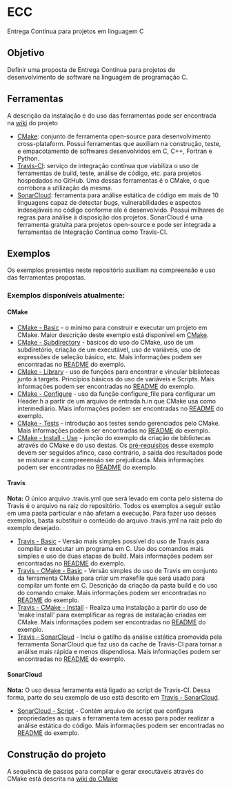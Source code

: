 # ECC
Entrega Contínua para projetos em linguagem C

## Objetivo
Definir uma proposta de Entrega Contínua para projetos de desenvolvimento de software na linguagem de programação C.

## Ferramentas
A descrição da instalação e do uso das ferramentas pode ser encontrada na [wiki](https://github.com/kyriosdata/ecc/wiki) do projeto
- [CMake](https://github.com/kyriosdata/ecc/wiki/CMake): conjunto de ferramenta open-source para desenvolvimento cross-plataform. Possui ferramentas que auxiliam na construção, teste, e empacotamento de softwares desenvolvidos em C, C++, Fortran e Python.
- [Travis-CI](https://github.com/kyriosdata/ecc/wiki/Travis-CI): serviço de integração contínua que viabiliza o uso de ferramentas de build, teste, análise de código, etc. para projetos hospedados no GitHub. Uma dessas ferramentas é o CMake, o que corrobora a utilização da mesma.
- [SonarCloud](https://github.com/kyriosdata/ecc/wiki/SonarCloud): ferramenta para análise estática de código em mais de 10 linguagens capaz de detectar bugs, vulnerabilidades e aspectos indesejáveis no código conforme ele é desenvolvido. Possui milhares de regras para análise à disposição dos projetos. SonarCloud é uma ferramenta gratuita para projetos open-source e pode ser integrada a ferramentas de Integração Contínua como Travis-CI.

## Exemplos
Os exemplos presentes neste repositório auxiliam na compreensão e uso das ferramentas propostas. 

### Exemplos disponíveis atualmente:
#### CMake
- [CMake - Basic](https://github.com/kyriosdata/ecc/tree/master/Exemplos/CMake/CMake-Basic) - o mínimo para construir e executar um projeto em CMake. Maior descrição deste exemplo está disponível em [CMake](https://github.com/kyriosdata/ecc/wiki/CMake).
- [CMake - Subdirectory](https://github.com/kyriosdata/ecc/tree/master/Exemplos/CMake/CMake-Subdirectory) - básicos do uso do CMake, uso de um subdiretório, criação de um executável, uso de variáveis, uso de expressões de seleção básico, etc. Mais informações podem ser encontradas no [README](https://github.com/kyriosdata/ecc/tree/master/Exemplos/CMake/CMake-Subdirectory#sobre-o-exemplo) do exemplo.  
- [CMake - Library](https://github.com/kyriosdata/ecc/tree/master/Exemplos/CMake/CMake-Library) - uso de funções para encontrar e 
vincular bibliotecas junto à targets. Princípios básicos do uso de variáveis e Scripts. Mais informações podem ser encontradas no [README](https://github.com/kyriosdata/ecc/blob/master/Exemplos/CMake/CMake-Library/README.md#sobre-o-exemplo) do exemplo.
- [CMake - Configure](https://github.com/kyriosdata/ecc/tree/master/Exemplos/CMake/CMake-Configure) - uso da função configure_file para configurar um Header.h a partir de um arquivo de entrada.h.in que CMake usa como intermediário. Mais informações podem ser encontradas no [README](https://github.com/kyriosdata/ecc/blob/master/Exemplos/CMake/CMake-Configure/README.md#sobre-o-exemplo) do exemplo.
- [CMake - Tests](https://github.com/kyriosdata/ecc/tree/master/Exemplos/CMake/CMake-Tests) - introdução aos testes sendo gerenciados pelo CMake. Mais informações podem ser encontradas no [README](https://github.com/kyriosdata/ecc/tree/master/Exemplos/CMake/CMake-Tests#sobre-o-exemplo) do exemplo.
- [CMake - Install - Use](https://github.com/kyriosdata/ecc/tree/master/Exemplos/CMake/CMake-Install-Use) - junção do exemplo da criação de bibliotecas através do CMake e do uso destas. Os [pré-requisitos](https://github.com/kyriosdata/ecc/tree/master/Exemplos/CMake/CMake-Install-Use#pr%C3%A9-requisitos) desse exemplo devem ser seguidos afinco, caso contrário, a saída dos resultados pode se misturar e a compreeensão ser prejudicada. Mais informações podem ser encontradas no [README](https://github.com/kyriosdata/ecc/tree/master/Exemplos/CMake/CMake-Install-Use#sobre-o-exemplo) do exemplo.
#### Travis
**Nota:** 
O único arquivo .travis.yml que será levado em conta pelo sistema do Travis é o arquivo na raiz do repositório. Todos os exemplos a seguir estão em uma pasta particular e não afetam a execução. Para fazer uso desses exemplos, basta substituir o conteúdo do arquivo .travis.yml na raiz pelo do exemplo desejado.
- [Travis - Basic](https://github.com/kyriosdata/ecc/tree/master/Exemplos/Travis/Travis-Basic) - Versão mais simples possível do uso de Travis para compilar e executar um programa em C. Uso dos comandos mais simples e uso de duas etapas de build. Mais informações podem ser encontradas no [README](https://github.com/kyriosdata/ecc/tree/master/Exemplos/Travis/Travis-Basic#sobre-o-exemplo) do exemplo.
- [Travis - CMake - Basic](https://github.com/kyriosdata/ecc/tree/master/Exemplos/Travis/Travis-CMake-Basic) - Versão simples do uso de Travis em conjunto da ferramenta CMake para criar um makefile que será usado para compilar um fonte em C. Descrição da criação da pasta build e do uso do comando cmake. Mais informações podem ser encontradas no [README](https://github.com/kyriosdata/ecc/tree/master/Exemplos/Travis/Travis-CMake-Basic#sobre-o-exemplo) do exemplo.
- [Travis - CMake - Install](https://github.com/kyriosdata/ecc/tree/master/Exemplos/Travis/Travis-CMake-Install) - Realiza uma instalação a partir do uso de 'make install' para exemplificar as regras de instalação criadas em CMake. Mais informações podem ser encontradas no [README](https://github.com/kyriosdata/ecc/tree/master/Exemplos/Travis/Travis-CMake-Install#sobre-o-exemplo) do exemplo.
- [Travis - SonarCloud](https://github.com/kyriosdata/ecc/tree/master/Exemplos/Travis/Travis-SonarCloud) - Inclui o gatilho da análise estática promovida pela ferramenta SonarCloud que faz uso da cache de Travis-CI para tornar a análise mais rápida e menos dispendiosa. Mais informações podem ser encontradas no [README](https://github.com/kyriosdata/ecc/tree/master/Exemplos/Travis/Travis-SonarCloud#sobre-o-exemplo) do exemplo.

#### SonarCloud
**Nota:**
O uso dessa ferramenta está ligado ao script de Travis-CI. Dessa forma, parte do seu exemplo de uso está descrito em [Travis - SonarCloud](https://github.com/kyriosdata/ecc/tree/master/Exemplos/Travis/Travis-SonarCloud).
- [SonarCloud - Script](https://github.com/kyriosdata/ecc/tree/master/Exemplos/Travis/Travis-SonarCloud/SonarCloud-Script) - Contém arquivo de script que configura propriedades as quais a ferramenta tem acesso para poder realizar a análise estática do código. Mais informações podem ser encontradas no [README](https://github.com/kyriosdata/ecc/tree/master/Exemplos/Travis/Travis-SonarCloud/SonarCloud-Script#sobre-o-exemplo) do exemplo.

## Construção do projeto
A sequência de passos para compilar e gerar executáveis através do CMake está descrita na [wiki do CMake](https://github.com/kyriosdata/ecc/wiki/CMake#construindo-o-primeiro-projeto)
